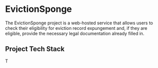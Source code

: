 # EvictionSponge
The EvictionSponge project is a web-hosted service that allows users to check their eligibility for eviction record expungement and, if they are eligible, provide the necessary legal documentation already filled in.

## Project Tech Stack
T